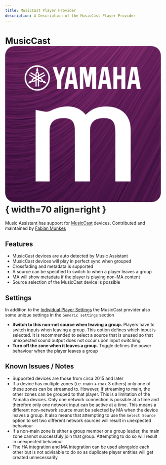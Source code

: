 ```yaml
---
title: MusicCast Player Provider
description: A Description of the MusicCast Player Provider
---
```


# MusicCast ![Preview image](../assets/icons/musiccast-icon.svg){ width=70 align=right }

Music Assistant has support for [MusicCast](https://au.yamaha.com/en/products/contents/audio_visual/musiccast/index.html) devices. Contributed and maintained by [Fabian Munkes](https://github.com/fmunkes)

## Features

- MusicCast devices are auto detected by Music Assistant
- MusicCast devices will play in perfect sync when grouped
- Crossfading and metadata is supported
- A source can be specified to switch to when a player leaves a group
- MA will show metadata if the player is playing non-MA content
- Source selection of the MusicCast device is possible

## Settings

In addition to the [Individual Player Settings](../settings/individual-player.md) the MusicCast provider also some unique settings in the `Generic settings` section

- <b>Switch to this non-net source when leaving a group.</b> Players have to switch inputs when leaving a group. This option defines which input is selected. It is recommended to select a source that is unused so that unexpected sound output does not occur upon input switching
- <b>Turn off the zone when it leaves a group.</b> Toggle defines the power behaviour when the player leaves a group

## Known Issues / Notes

- Supported devices are those from circa 2015 and later
- If a device has multiple zones (i.e. main + max 3 others) only one of these zones can be streamed to. However, if streaming to main, the other zones can be grouped to that player. This is a limitation of the Yamaha devices. Only one network connection is possible at a time and therefore only one network input can be active at a time. This means a different non-network source must be selected by MA when the device leaves a group. It also means that attempting to use the `Select Source` option to set two different network sources will result in unexpected behaviour 
- If a non-main zone is either a group member or a group leader, the main zone cannot successfuly join that group. Attempting to do so will result in unexpected behaviour
- The HA integration and MA integration can be used alongside each other but is not advisable to do so as duplicate player entities will get created unnecessarily
